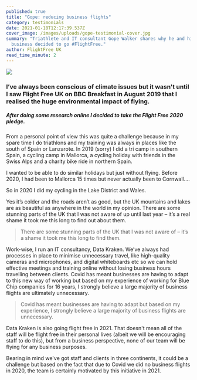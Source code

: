 ```yaml
---
published: true
title: "Gope: reducing business flights"
category: testimonials
date: 2021-01-18T12:17:39.537Z
cover_image: /images/uploads/gope-testimonial-cover.jpg
summary: "Triathlete and IT consultant Gope Walker shares why he and his
  business decided to go #FlightFree."
author: FlightFree UK
read_time_minute: 2
---
```

![](/images/uploads/testimonial-gope.jpg)

### I’ve always been conscious of climate issues but it wasn't until I saw Flight Free UK on BBC Breakfast in August 2019 that I realised the huge environmental impact of flying.

##### After doing some research online I decided to take the Flight Free 2020 pledge.

From a personal point of view this was quite a challenge because in my spare time I do triathlons and my training was always in places like the south of Spain or Lanzarote. In 2019 (sorry) I did a tri camp in southern Spain, a cycling camp in Mallorca, a cycling holiday with friends in the Swiss Alps and a charity bike ride in northern Spain. 

I wanted to be able to do similar holidays but just without flying. Before 2020, I had been to Mallorca 15 times but never actually been to Cornwall….

 So in 2020 I did my cycling in the Lake District and Wales.

Yes it’s colder and the roads aren’t as good, but the UK mountains and lakes are as beautiful as anywhere in the world in my opinion. There are some stunning parts of the UK that I was not aware of up until last year – it’s a real shame it took me this long to find out about them.

> There are some stunning parts of the UK that I was not aware of – it’s a shame it took me this long to find them.

Work-wise, I run an IT consultancy, Data Kraken. We’ve always had processes in place to minimise unnecessary travel, like high-quality cameras and microphones, and digital whiteboards etc so we can hold effective meetings and training online without losing business hours travelling between clients. Covid has meant businesses are having to adapt to this new way of working but based on my experience of working for Blue Chip companies for 16 years, I strongly believe a large majority of business flights are ultimately unnecessary. 

> Covid has meant businesses are having to adapt but based on my experience, I strongly believe a large majority of business flights are unnecessary.

Data Kraken is also going flight free in 2021. That doesn't mean all of the staff will be flight free in their personal lives (albeit we will be encouraging staff to do this), but from a business perspective, none of our team will be flying for any business purposes. 

Bearing in mind we've got staff and clients in three continents, it could be a challenge but based on the fact that due to Covid we did no business flights in 2020, the team is certainly motivated by this initiative in 2021.